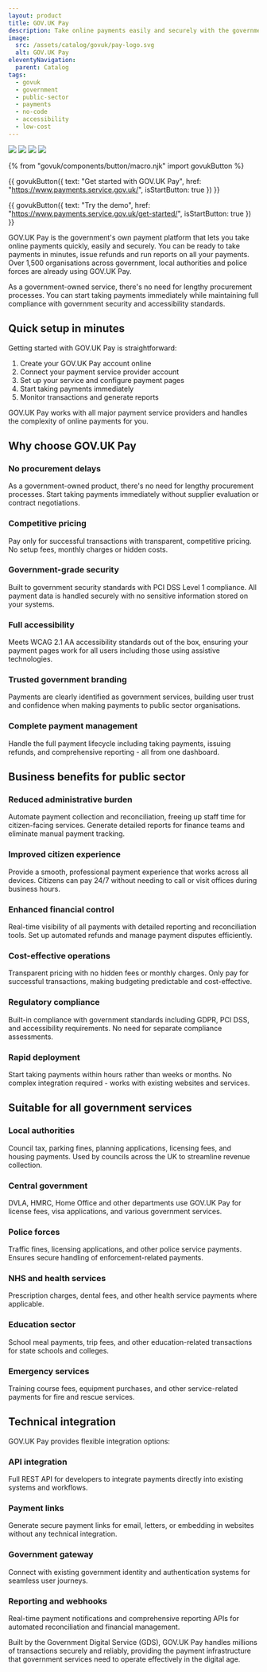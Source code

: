 ```yaml
---
layout: product
title: GOV.UK Pay
description: Take online payments easily and securely with the government's own payment platform - ready to go in minutes with no procurement needed
image:
  src: /assets/catalog/govuk/pay-logo.svg
  alt: GOV.UK Pay
eleventyNavigation:
  parent: Catalog
tags:
  - govuk
  - government
  - public-sector
  - payments
  - no-code
  - accessibility
  - low-cost
---
```


![](https://img.shields.io/badge/provider-government-blue)
![](https://img.shields.io/badge/owner-public_sector-green)
![](https://img.shields.io/badge/access-government_approved-darkgreen)
![](https://img.shields.io/badge/procurement-not_required-brightgreen)

{% from "govuk/components/button/macro.njk" import govukButton %}

{{ govukButton({
  text: "Get started with GOV.UK Pay",
  href: "https://www.payments.service.gov.uk/",
  isStartButton: true
}) }}
</br>

{{ govukButton({
  text: "Try the demo",
  href: "https://www.payments.service.gov.uk/get-started/",
  isStartButton: true
}) }}

GOV.UK Pay is the government's own payment platform that lets you take online payments quickly, easily and securely. You can be ready to take payments in minutes, issue refunds and run reports on all your payments. Over 1,500 organisations across government, local authorities and police forces are already using GOV.UK Pay.

As a government-owned service, there's no need for lengthy procurement processes. You can start taking payments immediately while maintaining full compliance with government security and accessibility standards.

## Quick setup in minutes

Getting started with GOV.UK Pay is straightforward:

1. Create your GOV.UK Pay account online
2. Connect your payment service provider account
3. Set up your service and configure payment pages
4. Start taking payments immediately
5. Monitor transactions and generate reports

GOV.UK Pay works with all major payment service providers and handles the complexity of online payments for you.

## Why choose GOV.UK Pay

### No procurement delays

As a government-owned product, there's no need for lengthy procurement processes. Start taking payments immediately without supplier evaluation or contract negotiations.

### Competitive pricing

Pay only for successful transactions with transparent, competitive pricing. No setup fees, monthly charges or hidden costs.

### Government-grade security

Built to government security standards with PCI DSS Level 1 compliance. All payment data is handled securely with no sensitive information stored on your systems.

### Full accessibility

Meets WCAG 2.1 AA accessibility standards out of the box, ensuring your payment pages work for all users including those using assistive technologies.

### Trusted government branding

Payments are clearly identified as government services, building user trust and confidence when making payments to public sector organisations.

### Complete payment management

Handle the full payment lifecycle including taking payments, issuing refunds, and comprehensive reporting - all from one dashboard.

## Business benefits for public sector

### Reduced administrative burden

Automate payment collection and reconciliation, freeing up staff time for citizen-facing services. Generate detailed reports for finance teams and eliminate manual payment tracking.

### Improved citizen experience

Provide a smooth, professional payment experience that works across all devices. Citizens can pay 24/7 without needing to call or visit offices during business hours.

### Enhanced financial control

Real-time visibility of all payments with detailed reporting and reconciliation tools. Set up automated refunds and manage payment disputes efficiently.

### Cost-effective operations

Transparent pricing with no hidden fees or monthly charges. Only pay for successful transactions, making budgeting predictable and cost-effective.

### Regulatory compliance

Built-in compliance with government standards including GDPR, PCI DSS, and accessibility requirements. No need for separate compliance assessments.

### Rapid deployment

Start taking payments within hours rather than weeks or months. No complex integration required - works with existing websites and services.

## Suitable for all government services

### Local authorities

Council tax, parking fines, planning applications, licensing fees, and housing payments. Used by councils across the UK to streamline revenue collection.

### Central government

DVLA, HMRC, Home Office and other departments use GOV.UK Pay for license fees, visa applications, and various government services.

### Police forces

Traffic fines, licensing applications, and other police service payments. Ensures secure handling of enforcement-related payments.

### NHS and health services

Prescription charges, dental fees, and other health service payments where applicable.

### Education sector

School meal payments, trip fees, and other education-related transactions for state schools and colleges.

### Emergency services

Training course fees, equipment purchases, and other service-related payments for fire and rescue services.

## Technical integration

GOV.UK Pay provides flexible integration options:

### API integration

Full REST API for developers to integrate payments directly into existing systems and workflows.

### Payment links

Generate secure payment links for email, letters, or embedding in websites without any technical integration.

### Government gateway

Connect with existing government identity and authentication systems for seamless user journeys.

### Reporting and webhooks

Real-time payment notifications and comprehensive reporting APIs for automated reconciliation and financial management.

Built by the Government Digital Service (GDS), GOV.UK Pay handles millions of transactions securely and reliably, providing the payment infrastructure that government services need to operate effectively in the digital age.
